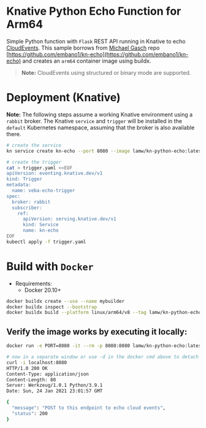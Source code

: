 # Knative Python Echo Function for Arm64

Simple Python function with `Flask` REST API running in Knative to echo
[CloudEvents](https://github.com/cloudevents/sdk-python). This sample borrows from [Michael Gasch](https://twitter.com/embano1) repo [https://github.com/embano1/kn-echo](https://github.com/embano1/kn-echo) and creates an `arm64` container image using buildx.


> **Note:** CloudEvents using structured or binary mode are supported.

# Deployment (Knative)

**Note:** The following steps assume a working Knative environment using a `rabbit`
broker. The Knative `service` and `trigger` will be installed in the `default` Kubernetes namespace, assuming that the broker is also available there.

```bash
# create the service
kn service create kn-echo --port 8080 --image lamw/kn-python-echo:latest

# create the trigger
cat > trigger.yaml <<EOF
apiVersion: eventing.knative.dev/v1
kind: Trigger
metadata:
  name: veba-echo-trigger
spec:
  broker: rabbit
  subscriber:
    ref:
      apiVersion: serving.knative.dev/v1
      kind: Service
      name: kn-echo
EOF
kubectl apply -f trigger.yaml
```

# Build with `Docker`

- Requirements:
  - Docker 20.10+

```bash
docker buildx create --use --name mybuilder
docker buildx inspect --bootstrap
docker buildx build --platform linux/arm64/v8 --tag lamw/kn-python-echo:latest --push .
```

## Verify the image works by executing it locally:

```bash
docker run -e PORT=8080 -it --rm -p 8080:8080 lamw/kn-python-echo:latest

# now in a separate window or use -d in the docker cmd above to detach
curl -i localhost:8080
HTTP/1.0 200 OK
Content-Type: application/json
Content-Length: 80
Server: Werkzeug/1.0.1 Python/3.9.1
Date: Sun, 24 Jan 2021 23:01:57 GMT

{
  "message": "POST to this endpoint to echo cloud events",
  "status": 200
}
```